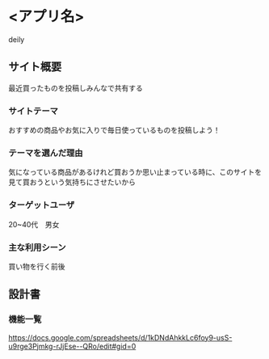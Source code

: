 # <アプリ名>
deily

## サイト概要
最近買ったものを投稿しみんなで共有する

### サイトテーマ
おすすめの商品やお気に入りで毎日使っているものを投稿しよう！

### テーマを選んだ理由
気になっている商品があるけれど買おうか思い止まっている時に、このサイトを見て買おうという気持ちにさせたいから
### ターゲットユーザ
20~40代　男女

### 主な利用シーン
買い物を行く前後

## 設計書



### 機能一覧
https://docs.google.com/spreadsheets/d/1kDNdAhkkLc6foy9-usS-u9rge3Pjmkg-rJjEse--QRo/edit#gid=0

